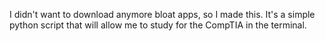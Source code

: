 I didn't want to download anymore bloat apps, so I made this. 
It's a simple python script that will allow me to study for the CompTIA in the terminal.
